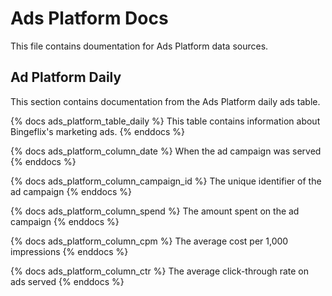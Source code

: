 # Ads Platform Docs
This file contains doumentation for Ads Platform data sources.

## Ad Platform Daily
This section contains documentation from the Ads Platform daily ads table.

{% docs ads_platform_table_daily %}
 This table contains information about Bingeflix's marketing ads.
 {% enddocs %}

{% docs ads_platform_column_date %}
When the ad campaign was served
{% enddocs %}

{% docs ads_platform_column_campaign_id %}
The unique identifier of the ad campaign
{% enddocs %}

{% docs ads_platform_column_spend %}
The amount spent on the ad campaign
{% enddocs %}

{% docs ads_platform_column_cpm %}
The average cost per 1,000 impressions
{% enddocs %}

{% docs ads_platform_column_ctr %}
The average click-through rate on ads served
{% enddocs %}
